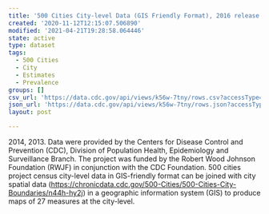 ```yaml
---
title: '500 Cities City-level Data (GIS Friendly Format), 2016 release'
created: '2020-11-12T12:15:07.506890'
modified: '2021-04-21T19:28:58.064446'
state: active
type: dataset
tags:
  - 500 Cities
  - City
  - Estimates
  - Prevalence
groups: []
csv_url: 'https://data.cdc.gov/api/views/k56w-7tny/rows.csv?accessType=DOWNLOAD'
json_url: 'https://data.cdc.gov/api/views/k56w-7tny/rows.json?accessType=DOWNLOAD'
layout: post

---
```

2014, 2013. Data were provided by the Centers for Disease Control and Prevention (CDC), Division of Population Health, Epidemiology and Surveillance Branch. The project was funded by the Robert Wood Johnson Foundation (RWJF) in conjunction with the CDC Foundation. 500 cities project census city-level data in GIS-friendly format can be joined with city spatial data (https://chronicdata.cdc.gov/500-Cities/500-Cities-City-Boundaries/n44h-hy2j) in a geographic information system (GIS) to produce maps of 27 measures at the city-level.
